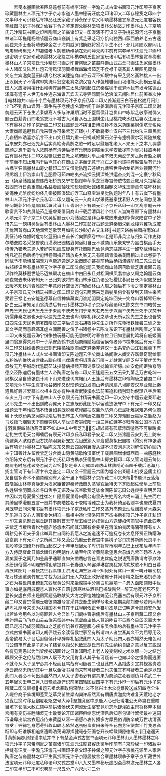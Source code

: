 <!-- { "loadSidebar": true } -->
　　素笺本墨画款署臣马逺卷前有檇李汪度一字澹元式古堂书画项元汴印项子京家珍藏墨林主人项元汴字子京赤水道人墨林秘玩汪度之印诸印又半印存秘笈之印四字又半印不可识卷后有神品汪氏家藏子孙永保子京父印项墨林鉴赏章澹元汪度君容氏鉴藏图书记子孙保之仙客卞令之鉴定野处墨林堂项墨林父秘笈之印墨林山人子京项氏元汴精玩书画之印帝陶唐之苖裔诸印又一印漫漶不可识又子孙桃花源河北子京墨林诸半印拖尾杨维祯题云商山巍巍上有紫芝采芝可疗饥何独西山薇西伯养老去古逺而独夫杀士吾将畴依卯金之子海内威罗络齮龁将奚为平生不识下邳儿肯随汉邸同儿戏甪里绮里无人知抱遗老人防稽杨维祯在云间艸元阁书前有棠邨半印汪澹元书画印退密项子京家珍藏项墨林父秘笈之印檇李项氏世家宝玩诸印后有项墨林鉴赏章梅壑墨林山人子京项氏元汴精玩书画之印帝陶唐之苖裔静夀山式古堂书画汪氏家藏墨林主人诸印又陆居仁题云清风汉羽翼横截四海垠茹芝不食禄千载髙其人展图见厐睂一笑忘主宾邈矣蓝田山凄兮松水滨逶迤商山谷云深不知垠中有采芝叟名髙种桃人一出正汉纲天子不得宾却笑洗耳翁空老箕之滨汉宫人作彘雉雊骊山垠谁能灭此祸云是蓝田人义应璧帛招计出帷幄宾展卷三太息清风起江滨秦徭猛于虎避地犹有垠今徭徧山泽靡有遗孑人世无鲁仲连东海谁吾宾去去寻狎鸥同住沧浪滨云间陆居仁前署奉次仲翰林韵共四首十字后有墨林项元汴子京氏私印二印又姜渐题云白石苍松嵗月闲红尘飞不到青山误因一着争先子老使虚名满世间于越姜渐后有元汴项子京印二印又谢儁题云天下苍生苦秦虐髙人多与许巢期当时不堕留侯计岂负山中咏紫芝敬亭谢儁又题云白髪青山四老翁衣冠不减古人风自从石上围棋坐几见桃花映水红后署汉江居士下有墨林之印子京所藏二印又钱鼒题云不挟徂击博浪锤不泛采药蓬莱舸儒坑无名免大索商顔逺遯我自我采薇亦可采紫芝芒砀小儿不敢羇秦亡汉兴不三代约法三章民庶几岩栖四皓喜亦讥言不出口笑且嬉九重一日祸戚姬黄石弟子有捷机假尔羽翼随扶危后来安刘亦已迟先声后实真絶奇黄鹄之歌一时足以慰晨牝老人不来天下之本几凋隳商顔之想千载令人悲前杨有清诗后杨有乐府歌词嗟余末学安敢捉笔为吴兴钱鼒再拜后有墨林元汴二印又赵骥跋云吕政之坑既避刘季之嫚不归夫何应子房之防安盈之嗣于前而不知止雉鸣于后岂其心在商山之碁而无意于兴亡之事也耶桐梓赵骥后有元汴古檇李狂儒墨林山房史籍印二印又僧觉防题云苍姬九鼎移世呼始龙祖帝业锁闗河竹帛烬烟土伊洛崇山青芝肥香可茹四皓夷齐流探云搆深处洪运奋炎刘混一定寰宇秋风云飞扬皇储贻圣虑韪哉圯桥贤又宁在指顾卓荦采芝翁春宫倚依怙变迁嵗月久铅椠金石固景行日愈重商山名益着画轴味珍玩咏歌吐诚绪机锦艶文华珠玉聨章句嗟吁林泉姿僶俛光隂度纷纷经几秦披图漫延竚浮玉山释宝洲叟觉防题时年八十有五嵗下有墨林山人项元汴子京氏私印二印又题句云一入商山学采薇避秦犹着野人衣花间忽见渔郎问城郭如今是耶非后署武当山人青阳子下有项元汴子京氏私印一印又髙原题云长歌富贵不如贫屏迹茹芝避虐秦借问商山千载后清风若个继斯人渤海髙原下有墨林山人项元汴字子京二印又吴哲题云小为储皇定是非百年成败未全知惸惸双陆宫中子妙悟先生一刼棋吴哲后有墨林山人墨林二印又彭好古题云避秦趋汉到龙楼羽翼功成戚氏忧回首商山天地濶紫芝歌罢月如钩长沙彭好古又朱经书题云谿翁袖图舟雨泊过我征诗咏商雒时危每忆蓝田山白首长吟向寥廓卷中四老是耶非风尘与归如可作史称尔皓逸姓名采芝曽歌山漠漠巴园橘叟何诞幻自云不减商山乐象戏宁为黑白棋画手无稽传乃错老夫逢人苦好奕见画应疑身有托商隠巴仙竟两忘姑遂平生一邱壑赋诗独也愧凡近前杨后杨学能博卷图揖君晴放舟九峯无云有鸣鹤青溪翁载雨相过出此卷要予同赋予不能诗虽竭驽力岂能追逸足之尘哉愧亦甚矣前杨后杨指浦城防稽二先生云陇右邾经识后有墨林项元汴字子京二印又俞忠题云我闻商山翁落落歌紫芝唐虞固云逺汉祚终莫移遯世迹已迈扶颠功在兹山中白日永且对松间棋凤翥俞忠又周之翰题云商岭峩峩去未休安知天下已归刘欲将四老山林乐往负诸公社稷忧碁局日长浑似嵗芝田云暖不知秋丹青难貌千年意闷计空谈万户留细林山人周之翰后有卞令之鉴定墨林山人子京项氏元汴精玩书画之印二印又题句云两两采芝霜髪叟何曾有梦到天闗生来若受君王禄老去安能道德尊自信神仙藏嵗月谁期羽翼定乾坤回头一笑商山碧掉臂归来卧白云后署知足山翁清濋后有元汴墨林之印项子京家珍藏诸印又陈文东书四皓赞云四先生天民也天生先生于秦而不使先生用于秦天老先生于汉而不使先生死于汉焚书坑儒非秦之暴也天所以速先生之去也卑词厚礼非汉之恭也天所以挽先生之出也吾故曰四先生天民也前署四皓赞三字后识云右胡牧仲先生之所作先师杨铁厓尝三诵之爱其文字简而意趣髙耳虚白闻而善之俾予书诸卷中云陈文东识下有墨林帝陶唐之苖裔二印又朱冕题云海宇纷争独玩碁可能无意佐明时春宫位且归如意晨牝鸣将自戚姬画里四翁忘得失局中一子系安危鹤书遂起商顔隠始信留侯帝者师书樵朱冕后有元汴墨林二印又钱维善题云已剖巴陵橘独歌商岭芝避秦非避汉一出系安危曲江钱维善下有项元汴墨林主人式古堂书画诸印又陈迪题云伟矣商山翁闻歌未闻奕齐谐録奇诞绘事从粉饰矧惟达者言肆志聊自适弗偶唐虞归韬声遂沉匿三老献嘉谋匪乏兴王策优孟为叔敖无乃平城剧代逺既茫昧挍讐病探赜开图诧羣议摅翰宣所臆出处安危间讵独夸隠德交泾陈迪后有墨林主人帝陶唐之苖裔二印又王逢题云五文云采九茎芝万古乾坤一局棋汉皇自堕张良计肯下山来进谏词席帽山人王逢后有墨林之印帝陶唐之苖裔二印又项元汴印平生真赏秋谷诸印又倪瓒题云白发商山老清风扇八垠能安汉基业赖此秦遗民好爵非爱慕长松相主宾亦有种桃者武陵溪水滨前署追和杨别驾韵倪瓒八字后署辛亥三月四字下有墨林山人子京项氏元汴精玩书画之印一印又张守中题云避秦耶避汉耶先生一不出出则成羽翼天下之志既形此图所以留遗迹张守中下有元汴一印又程煜题云千年怜四皓不悟世如碁既脱秦坑惨那扶汉鼎危防鸿心已屈牝雉祸难追何似商巗下长歌茹紫芝河南程煜后有墨林主人帝陶唐之苖裔二印又郑蟠题云嬴家之鹿赵为马坟籍飞烟徧天下商顔奕棋人举世识者寡咸阳一炬三月红疆宇尽归隆准公国本方杌羽翼假四翁功髙汉室不如山中山中紫芝光忘却邯郸有孤孽清风邈然不可攀畴虞老牝生忧患天台郑蟠后有项元汴印京氏私印君子安足二印又张濬题云安刘无上防来倩避秦人骇俗衣冠古扶颠羽翼新宠加龙目送怨入翠睂颦莫拟巴园橘飞腾别有神张濬后有项元汴墨林二印后陈文东又题云四翁羽翼漫从游不识安刘是灭刘解使初心回乃主宁知善计左留侯紫芝分合商山隠黄鹄歌怜汉室忧千载展图増慷慨西风一曲感庭秋谷阳陈文东后有项元汴子京氏私印古檇李狂儒墨林山房史籍印二印又管讷题云每忆商巗老时危逺致身忽闻为汉客复是秦人羽翼烦调防山林孰隠沦画图千载后沧海几扬尘管讷下有仙客卞令之鉴定二印又金千里题云六国为墟帝出秦骊山机发竖儒尘祖龙自信多奇术不道商顔别有人金千里下有墨林子京所藏二印又朱芾书题识云落落四皓翁山林养真静羞为汉家臣苦避秦苛政商头髙峩峩坐待天下定欻起佐储皇上前启名姓堪怜羽翼成难将口舌争无语及扶苏空歌紫芝咏余阅陈留志园公姓庾字宣明居园中因以为号夏黄公姓崔名广隠居夏里号曰黄公甪里先生姓周名术或曰灞上先生而亡其绮里季漫题五言一首并书商皓姓名于卷尾博雅之士为我补绮里名则幸也庚戌夏四月既望云间朱芾书后有墨林项元汴子京氏私印二印又髙万杰题云灿烂烟霞草木森采芝乐道自安心人间事业休相迫一局棋中造化深洛阳髙万杰书后有项元汴子京氏私印一印又袁凯题云嬴氏肆其暴黔首无宁居五岭巳适戌骊山方送徒如何商岩中遗此四老夫紫芝当糇粮青松为屋庐悠悠木石间其乐固有余姜叟在渭滨伯夷居海隅荷蓧有丈人耦耕见长沮夫子复此举异世自同符我愿从之游道逺不可逾抚卷长太息怀贤正踌躇海叟袁凯下有元汴子京所藏二印又范公亮题云长安宫中易树子谷口扶苏新赐死良平不言殷鉴逺园绮乃作商山起汉之十年甲辰嵗太子卑词将厚币明年乙巳上伐布后年丙午方入侍厐睂此日惊龙顔红粉明朝作人彘至今厌听黄鹄歌望思台前燐光紫芒砀圣人亦衰矣妻子之间乃如是昌乎通耶直如矢凿凿忠言在青史优旃之説诚荒唐孰谓考亭欺洓水纷纷俗儒不明理安得钜擘提其耳长春道人琴罢弹琳宫夷犹狎清欢放歌不知白日暮再展此图灯下看恍然坐我素缣上洪涛走海生波澜不知何处有此山一重一崦开巗峦桃花万株迷逺洞竹皮三寸裁为冠鹿门无人共往还政好结屋于其间青精之饭充渴饥赤脉之石为棊盘甪里绮里东西居黄公时来坐席端手分黑白见嬴项一子忽入函阳闗眼中世事亦如是底用戚促悲人寰松子自落风寒牀头酒熟巴橘酸陶然一醉天地寛老死不复登长安虚白师出是图索题品敢献笑大方之家惶媿惶媿范公亮塞白后有项元汴子京所藏二印又曹宗儒题云瞻彼商雒兮言采其芝吾生徜徉兮老死是期嬴颠刘奋兮若罔闻知辞卑礼厚兮来奚为扶植国本兮其在于兹皇纲攸正兮纂尔丕基正谊明道兮靡顾安危爰出若处兮用各以时噫匪若人兮吾谁与归鹤林曹宗儒后有墨林山人子京所藏二印又余季约题云飞飞商山云去住无留迹中有厐睂翁出处人莫识昨日不臣秦今日臣汉室大本既已定况乃成羽翼商山之芝能疗饥兼疗髙皇腹心疾东吴余季约后有墨林项元汴字子京式古堂书画诸印又胡俨跋云余读留侯世家至有所谓四人者尝髙其义不为屈辱用及髙帝欲易太子吕后用留侯计卑辞厚礼招致此四人为太子助此四人者亦幡然无难色司马公谓审有此是子房为子结党以拒父也致堂胡氏景程先生纳约自牖之意以反其説固各有见焉愚以为当留侯被刼画计之日惟知用圯上老人设变制权之术以解一时之结岂暇顾父子之伦哉然此四人既不为父用肯复从其子有可疑者一也向以帝之慢侮而逃匿不就今从太子见宁必其不轻而且骂哉有可疑者二也且此四人髙蹈逺引宜其视富贵若浮云邈然无所动其中一旦以金璧书帛而来有可疑者三也夫惟其有可疑者三余是以知此四人者必不茍出焉虽然四人从太子游者必有谓其果为商顔之老者则伪耳洪武二十五年嵗次壬申二月八日豫章胡俨识前署四皓图跋四字下有元汴印一印后有元汴子京所藏二印又顾禄书题云祖龙暴政何深酷仁义不修兴土木众徒谪役送咸阳四老全生入巗谷商于仙境即蓬莱芝草灵苖胜粱肉巢许超然素有期唐虞邈矣终难复天荒地老才须叟世换时移互飜覆老妪空号大泽羣雄竞逐中原鹿人心已归隆准公天命岂在重瞳目垓下长驱大敌亡闗中髙拱诸侯伏夫何溺爱生宴安竟尔忘危肆淫欲主鬯将移弃本根宫闱有变伤亲睦諌垣无士敢奏论开国诸臣俱缩恧忧深吕后知奈何谋叶留侯最神速词币谦卑出紫宫衣冠趋侍来黄屋从容一语感帝衷传播多方厚民俗调防卒成万世功清髙肯受千钟禄乞身愿得归故山肆志依然返初服富贵由来等空花勲劳任使留汗竹我思髙蹈即与归谁解相追继遗躅浩荡词源挥健毫苍茫画卷开长幅载謌隠徳挥五目送遥天黄鹄吴郡顾禄谨中赋并书下有楚金声式古堂书画项元汴印墨林山人墨林墨林之印项元汴字子京帝陶唐之苖裔诸印又澹元汪度君容氏鉴半印前有子京珍秘一印诸跋中押缝有汪度一字澹元汪澹元书画印子京父印子孙保之项元汴字子京桃花源里人家帝陶唐之苗裔墨林之印平生真赏项元汴子京隠居放言合章墨林项季子章子京所藏世外法宝项元汴印汪度私印诸印又式古堂印凡九又墨林秘玩虚朗斋墨林澹元墨林主人各二印又半印二不可识卷髙一尺五分广六尺六寸二分
